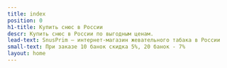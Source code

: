 ```yaml
---
title: index
position: 0
h1-title: Купить снюс в России
descr: Купить снюс в России по выгодным ценам.
lead-text: SnusPrim — интернет-магазин жевательного табака в России
small-text: При заказе 10 банок скидка 5%, 20 банок - 7%
layout: home
---
```


